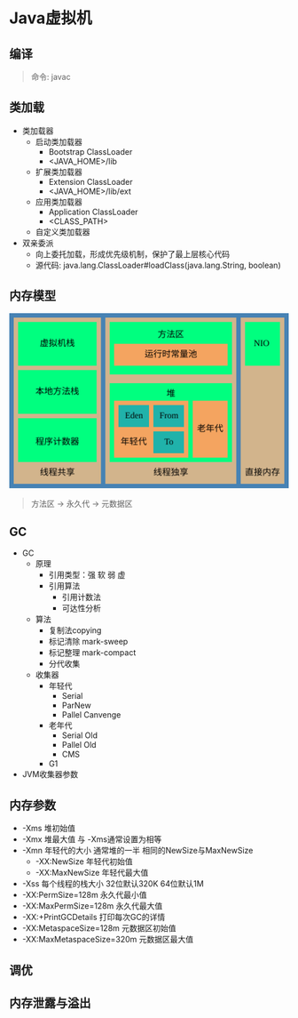 # Java虚拟机

## 编译

> 命令: javac

## 类加载

- 类加载器
  - 启动类加载器
    - Bootstrap ClassLoader
    - <JAVA_HOME>/lib
  - 扩展类加载器
    - Extension ClassLoader
    - <JAVA_HOME>/lib/ext
  - 应用类加载器
    - Application ClassLoader
    - <CLASS_PATH>
  - 自定义类加载器
- 双亲委派
  - 向上委托加载，形成优先级机制，保护了最上层核心代码
  - 源代码: java.lang.ClassLoader#loadClass(java.lang.String, boolean)

## 内存模型

![JVM内存模型](_media/JVM-MEM.svg)

> 方法区 -> 永久代 -> 元数据区

## GC

- GC
  - 原理
    - 引用类型：强 软 弱 虚
    - 引用算法
      - 引用计数法
      - 可达性分析
  - 算法
    - 复制法copying
    - 标记清除 mark-sweep
    - 标记整理 mark-compact
    - 分代收集
  - 收集器
    - 年轻代
      - Serial
      - ParNew
      - Pallel Canvenge
    - 老年代
      - Serial Old
      - Pallel Old
      - CMS
    - G1
- JVM收集器参数

## 内存参数

- -Xms 堆初始值
- -Xmx 堆最大值 与 -Xms通常设置为相等
- -Xmn 年轻代的大小 通常堆的一半 相同的NewSize与MaxNewSize
  - -XX:NewSize 年轻代初始值
  - -XX:MaxNewSize 年轻代最大值
- -Xss 每个线程的栈大小 32位默认320K 64位默认1M
- -XX:PermSize=128m 永久代最小值
- -XX:MaxPermSize=128m 永久代最大值
- -XX:+PrintGCDetails 打印每次GC的详情
- -XX:MetaspaceSize=128m 元数据区初始值
- -XX:MaxMetaspaceSize=320m 元数据区最大值

## 调优
## 内存泄露与溢出
